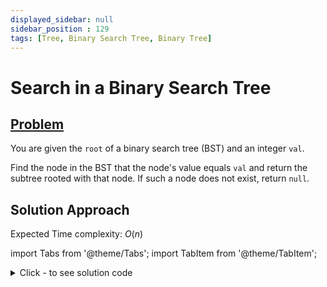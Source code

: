 ```yaml
---
displayed_sidebar: null
sidebar_position : 129
tags: [Tree, Binary Search Tree, Binary Tree]
---
```


# Search in a Binary Search Tree

## [Problem](https://leetcode.com/problems/search-in-a-binary-search-tree/)

<p>You are given the <code>root</code> of a binary search tree (BST) and an integer <code>val</code>.</p>

<p>Find the node in the BST that the node&#39;s value equals <code>val</code> and return the subtree rooted with that node. If such a node does not exist, return <code>null</code>.</p>

## Solution Approach

Expected Time complexity: $O(n)$

import Tabs from '@theme/Tabs';
import TabItem from '@theme/TabItem';

<details><summary>Click - to see solution code</summary>

<Tabs>
<TabItem value="cpp" label="C++">

```cpp
class Solution {
   public:
    TreeNode* searchBST(TreeNode* root, int val) {
        if (root == NULL) return root;
        if (root->val == val) return root;
        if (root->val > val)
            root = root->left;
        else
            root = root->right;
        return searchBST(root, val);
    }
};

```
</TabItem>
</Tabs>

</details>
